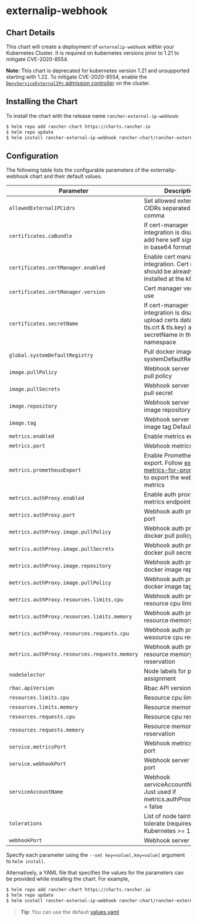 # externalip-webhook

## Chart Details

This chart will create a deployment of `externalip-webhook` within your Kubernetes Cluster. It is required on kubernetes versions prior to 1.21 to mitigate CVE-2020-8554.

**Note:** This chart is deprecated for kubernetes version 1.21 and unsupported starting with 1.22. To mitigate CVE-2020-8554, enable the [`DenyServiceExternalIPs` admission controller](https://kubernetes.io/docs/reference/access-authn-authz/admission-controllers/#denyserviceexternalips) on the cluster.

## Installing the Chart

To install the chart with the release name `rancher-external-ip-webhook`:

```bash
$ helm repo add rancher-chart https://charts.rancher.io
$ helm repo update
$ helm install rancher-external-ip-webhook rancher-chart/rancher-external-ip-webhook --namespace cattle-externalip-system -f values.yaml
```

## Configuration

The following table lists the configurable parameters of the externalip-webhook chart and their default values.


| Parameter                            | Description                                                                                                                | Default                                            |
| ----------------------------------   | -------------------------------------------------------------------------------------------------------------------------- | -------------------------------------------------- |
| `allowedExternalIPCidrs`             | Set allowed external IP CIDRs separated by a comma                                                                         | `""`                                               |
| `certificates.caBundle`              | If cert-manager integration is disabled, add here self signed ca.crt in base64 format                                      | `""`                                               |
| `certificates.certManager.enabled`   | Enable cert manager integration. Cert manager should be already installed at the k8s cluster                               | `true`                                               |
| `certificates.certManager.version`   | Cert manager version to use                                                                                                | `""`                                               |
| `certificates.secretName`            | If cert-manager integration is disabled, upload certs data (ca.crt, tls.crt & tls.key) as k8s secretName in the namespace  | `"webhook-server-cert"`                         |
| `global.systemDefaultRegistry`       | Pull docker images from systemDefaultRegistry                                                                              | `""`                                               |
| `image.pullPolicy`                   | Webhook server docker pull policy                                                                                          | `"IfNotPresent"`                                |
| `image.pullSecrets`                  | Webhook server docker pull secret                                                                                          | `""`                                               |
| `image.repository`                   | Webhook server docker image repository                                                                                     | `"rancher/externalip-webhook"`                           |
| `image.tag`                          | Webhook server docker image tag  Defaults to                                                                               | `".Chart.appVersion"`                           |
| `metrics.enabled`                    | Enable metrics endpoint                                                                                                    | `false`                                               |
| `metrics.port`                       | Webhook metrics pod port                                                                                                   | `8443`                                               |
| `metrics.prometheusExport`           | Enable Prometheus export. Follow [exporting-metrics-for-prometheus](https://book.kubebuilder.io/reference/metrics.html#exporting-metrics-for-prometheus) to export the webhook metrics | `false`                                               |
| `metrics.authProxy.enabled`          | Enable auth proxy for metrics endpoint                                                                                     | `false`                                               |
| `metrics.authProxy.port`             | Webhook auth proxy pod port                                                                                                | `8080`                                               |
| `metrics.authProxy.image.pullPolicy` | Webhook auth proxy docker pull policy                                                                                      | `"IfNotPresent"`                                               |
| `metrics.authProxy.image.pullSecrets`| Webhook auth proxy docker pull secrets                                                                                     | `""`                                               |
| `metrics.authProxy.image.repository` | Webhook auth proxy docker image repository                                                                                 | `"gcr.io/kubebuilder/kube-rbac-proxy"`                  |
| `metrics.authProxy.image.pullPolicy` | Webhook auth proxy docker image tag                                                                                        | `"v0.5.0"`                                               |
| `metrics.authProxy.resources.limits.cpu`      | Webhook auth proxy resource cpu limit                                                                             | `"100m"`                                               |
| `metrics.authProxy.resources.limits.memory`   | Webhook auth proxy resource memory limit                                                                          | `"30Mi"`                                               |
| `metrics.authProxy.resources.requests.cpu`    | Webhook auth proxy wesource cpu reservation                                                                       | `"100m"`                                               |
| `metrics.authProxy.resources.requests.memory` | Webhook auth proxy resource memory reservation                                                                    | `"20Mi"`                                               |
| `nodeSelector`                       | Node labels for pod assignment                                                                                             | `{}`                                               |
| `rbac.apiVersion`                    | Rbac API version to use                                                                                                    | `"v1"`                                               |
| `resources.limits.cpu`               | Resource cpu limit                                                                                                         | `"100m"`                                               |
| `resources.limits.memory`            | Resource memory limit                                                                                                      | `"30Mi"`                                               |
| `resources.requests.cpu`             | Resource cpu reservation                                                                                                   | `"100m"`                                               |
| `resources.requests.memory`          | Resource memory reservation                                                                                                | `"20Mi"`                                               |
| `service.metricsPort`                | Webhook metrics service port                                                                                               | `8443`                                               |
| `service.webhookPort`                | Webhook server service port                                                                                                | `443`                                               |
| `serviceAccountName`                 | Webhook serviceAccountName. Just used if metrics.authProxy.enabled = false                                                 | `"default"`                                               |
| `tolerations`                        | List of node taints to tolerate (requires Kubernetes >= 1.6)                                                               | `[]`                                               |
| `webhookPort`                        | Webhook server pod port                                                                                                    | `9443`                                               |

Specify each parameter using the `--set key=value[,key=value]` argument to `helm install`.

Alternatively, a YAML file that specifies the values for the parameters can be provided while installing the chart. For example,

```bash
$ helm repo add rancher-chart https://charts.rancher.io
$ helm repo update
$ helm install rancher-external-ip-webhook rancher-chart/rancher-external-ip-webhook --namespace cattle-externalip-system -f values.yaml
```

> **Tip**: You can use the default [values.yaml](https://github.com/rancher/externalip-webhook/blob/master/chart/values.yaml)
